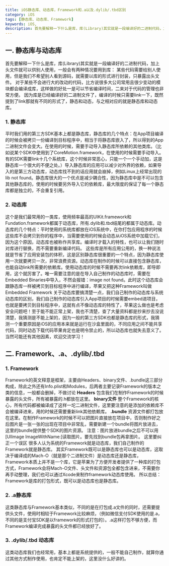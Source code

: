 ```yaml
---
title: iOS静态库、动态库，Framework和.a以及.dylib/.tbd区别
category: iOS
tags: [静态库、动态库、Framework]
keywords: iOS,
description: 首先要解释一下什么是库，库(Library)其实就是一段编译好的二进制代码，加上头文件就可以供别人使用，一般会有两种情况要用到库：
---
```

## 一. 静态库与动态库
首先要解释一下什么是库，库(Library)其实就是一段编译好的二进制代码，加上头文件就可以供别人使用，一般会有两种情况要用到库：
某些代码需要给别人使用，但是我们不希望别人看到源码，就需要以库的形式进行封装，只暴露出头文件。
对于某些不会进行大的改动的代码，比方说很多大公司常用且很少变动的模块都会编译成库，这样做的好处一是可以节省编译时间，二来对于代码的管理也非常方便。
因为库是已经编译好的二进制文件了，编译的时候只需要link一下，既然提到了link那就有不同的形式了，静态和动态，与之相对应的就是静态库和动态库。

### 1. 静态库
平时我们用的第三方SDK基本上都是静态库，静态库的几个特点：在App项目编译的时候会被拷贝一份编译到目标程序中，相当于将静态库嵌入了，所以得到的App二进制文件会变大。在使用的时候，需要手动导入静态库所依赖的其他类库。（比如说某个SDK中使用到了CoreMotion.framework，在使用的时候需要手动导入。有的SDK需要link十几个系统库，这个时候非常恶心，只能一个一个手动加，这是静态库一个很大的不便之处。）导入静态库的应用可以减少对外界的依赖，如果导入的是第三方动态库，动态库找不到的话应用就会崩掉，例如Linux上经常出现的lib not found。静态库很大的一个优点是减少耦合性，因为静态库中是不可以包含其他静态库的，使用的时候要另外导入它的依赖库，最大限度的保证了每一个静态库都是独立的，不会重复引用。
### 2. 动态库
这个是我们最常用的一类库，使用频率最高的UIKit.framework和Fundation.framework都属于动态库，所有.dylib和.tbd结尾的都属于动态库。动态库的几个特点：平时使用的系统库都放在iOS系统中，在你打包应用程序的时候这些库不会拷贝到你的程序中，当需要使用的时候会动态从iOS系统中加载它们，因为这个原因，动态库也被称作共享库。编译时才载入的特性，也可以让我们随时对库进行替换，而不需要重新编译代码。
这些库是所有应用公用的，换一种说法就是节省了应用安装包的体积，这是区别静态库很重要的一个特点，因为静态库使用一次就要拷贝一次，非常浪费资源。动态库在制作的时候可以直接包含静态库，也能自动link所需要的依赖库。使用动态库的时候不需要再次link依赖库，即导即用，这个就厉害了。唯一需要注意的是在导入自己制作的动态库时，需要在Embedded Binaries中导入，不然会报错：image not found。此时这个动态库会跟静态库一样被拷贝到目标程序中进行编译，苹果又把这种Framework叫做Embedded Framework
关于动态库要搞清楚一点，我们自己制作的动态库与系统动态库的区别，我们自己制作的动态库引入App项目的时候需要embed进项目，也就是要拷贝到目标程序中，这就有点不像动态库的特性了，苹果这么做也是考虑安全问题吧！至于能不能正常上架，我也不清楚，查了大量资料都是抄来抄去没说清楚，我猜测是不能上架的，因为一般的第三方SDK也都是静态库的形式，我猜测一个重要原因是iOS的应用本来就是运行在沙盒里面的，不同应用之间不能共享代码，同时动态下载代码苹果肯定也是明令禁止的，所以动态库也就失去意义了。当然可能还有其他因素，欢迎交流学习！
## 二. Framework、.a、.dylib/.tbd
### 1. Framework
Framework的英文释意是框架，主要由Headers、binary文件、.bundle这三部分构成，除此之外还有Info.plist和Modules，后两者主要记录Framework的版本之类的信息，一般都会删掉，不做讨论
**Headers**
包含我们在制作Framework的时候暴露的头文件，所有被暴露的.h都放在这里。
**binary文件**
整个Framework的核心，所有代码都被编译成了这样一坨二进制文件，这里要注意的是添加的依赖库不会被编译进来，用的时候还需要重新link其他依赖库。
**.bundle**
资源文件都打包放在这里。在制作Framework的时候不可以把图片直接放在项目中，否则制作好之后图片是一张一张的出现在项目中非常乱，需要新建一个bundle将图片放进去，这里的bundle提供整个SDK的图片资源。
注意：图片放进bundle之后不可以用[UIImage ImageWithName:]读取图片。要先找到bundle包再拿图片。
这里要纠正一个误区
很多人认为系统的Framework就是动态库，我们自己制作的Framework就是静态库。
其实Framework既可以是静态库也可以是动态库，这取决于编译成的Mach-O（就是那个二进制文件）是动态库还是静态库，Framework本质上并不是一个库，它是苹果为了方便开发者提供了一种库的打包方式，Framework会将Mach-O文件、头文件和资源包全都包含进来，不需要你再手动整理，我们也可以通过Xcode来制作framework动态库使用。
所以总结： Framework是库的打包形式，既可以是动态库也是静态库。

### 2. .a静态库
这类静态库与Framework基本类似，不同的是在打包成.a文件的同时，还需要提供头文件，使用时相较于Framework比较麻烦，（例如微信支付SDK使用的是.a，不同的是支付宝SDK是以framework的形式打包的）。.a这样打包不够方便，而Framework编译完成暴露的头文件都已经放好了。
### 3. .dylib/.tbd 动态库
这类动态库我们也经常用，基本上都是系统提供的，一般不能自己制作，就算你通过其他方式制作使用，也肯定不能上架的，这里没什么好讲的。


